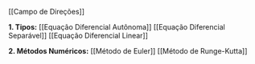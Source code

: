 [[Campo de Direções]]

**1. Tipos:**
[[Equação Diferencial Autônoma]]
[[Equação Diferencial Separável]]
[[Equação Diferencial Linear]]

**2. Métodos Numéricos:**
[[Método de Euler]]
[[Método de Runge-Kutta]]


